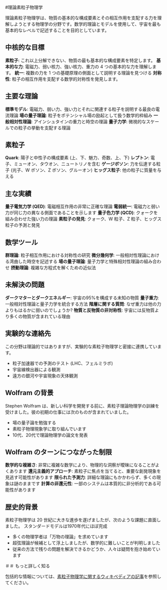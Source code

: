 #理論素粒子物理学

理論素粒子物理学は、物質の基本的な構成要素とその相互作用を支配する力を理解しようとする物理学の分野です。数学的理論とモデルを使用して、宇宙を最も基本的なレベルで記述することを目的としています。

## 中核的な目標

**素粒子**: これ以上分解できない、物質の最も基本的な構成要素を特定します。
**基本的な力**: 電磁力、弱い核力、強い核力、重力の 4 つの基本的な力を理解します。
**統一**: 複数の力を 1 つの基礎原理の側面として説明する理論を見つける
**対称性**: 粒子の相互作用を支配する数学的対称性を発見します。

## 主要な理論

**標準モデル**: 電磁力、弱い力、強い力とそれに関連する粒子を説明する最良の電流理論
**場の量子理論**: 粒子をポテンシャル場の励起として扱う数学的枠組み
**一般相対性理論**: アインシュタインの重力と時空の理論
**量子力学**: 微視的なスケールでの粒子の挙動を支配する理論

## 素粒子

**Quark**: 陽子と中性子の構成要素 (上、下、魅力、奇数、上、下)
**レプトン**: 電子、ミューオン、タウオン、ニュートリノを含む
**ゲージボソン**: 力を伝達する粒子 (光子、W ボソン、Z ボソン、グルーオン)
**ヒッグス粒子**: 他の粒子に質量を与える

## 主な実績

**量子電気力学 (QED)**: 電磁相互作用の非常に正確な理論
**電弱統一**: 電磁力と弱い力が同じ力の異なる側面であることを示します
**量子色力学 (QCD)**: クォークを組み合わせた強い力の理論
**素粒子の発見**: クォーク、W 粒子、Z 粒子、ヒッグス粒子の予測と発見

## 数学ツール

**群理論**: 粒子相互作用における対称性の研究
**微分幾何学**: 一般相対性理論における湾曲した時空を記述する
**場の量子理論**: 量子力学と特殊相対性理論の組み合わせ
**摂動理論**: 複雑な方程式を解くための近似法

## 未解決の問題

**ダークマターとダークエネルギー**: 宇宙の95%を構成する未知の物質
**量子重力**: 一般相対性理論と量子力学を統合する方法
**階層に関する質問**: なぜ重力は他の力よりもはるかに弱いのでしょうか?
**物質と反物質の非対称性**: 宇宙には反物質より多くの物質が含まれている理由

## 実験的な連絡先

この分野は理論的ではありますが、実験的な素粒子物理学と密接に連携しています。
- 粒子加速器での予測のテスト (LHC、フェルミラボ)
- 宇宙線検出器による観測
- 遠方の銀河や宇宙現象の天体観測

## Wolfram の背景

Stephen Wolfram は、新しい科学を開発する前に、素粒子理論物理学の訓練を受けました。彼の初期の仕事には次のものが含まれていました。
- 場の量子論を勉強する
- 素粒子物理現象学に取り組んでいます
- 10代、20代で理論物理学の論文を発表

## Wolfram のターンにつながった制限

**数学的な複雑さ**: 非常に複雑な数学により、物理的な洞察が曖昧になることがよくあります
**還元主義的アプローチ**: 素粒子に焦点を当てると、重要な創発現象を見逃す可能性があります
**限られた予測力**: 詳細な理論にもかかわらず、多くの現象は謎のままです
**計算の非還元性**: 一部のシステムは本質的に非分析的である可能性があります

## 歴史的背景

素粒子物理学は 20 世紀に大きな進歩を遂げましたが、次のような課題に直面しました。
スタンダードモデルは1970年代にほぼ完成
- 多くの物理学者は「万物の理論」を求めています
- 超弦理論が候補として浮上しましたが、数学的に難しいことが判明しました
- 従来の方法で残りの問題を解決できるかどうか、人々は疑問を抱き始めています

＃＃ もっと詳しく知る

包括的な情報については、[素粒子物理学に関するウィキペディアの記事](https://zh.wikipedia.org/wiki/particlephysics)を参照してください。